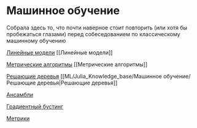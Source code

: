 # Машинное обучение

Собрала здесь то, что почти наверное стоит повторить (или хотя бы пробежаться глазами) перед собеседованием по классическому машинному обучению

[Линейные модели](%D0%9C%D0%B0%D1%88%D0%B8%D0%BD%D0%BD%D0%BE%D0%B5%20%D0%BE%D0%B1%D1%83%D1%87%D0%B5%D0%BD%D0%B8%D0%B5%20172f240fa4fb4d9a98a0a4bd9606a4f2/%D0%9B%D0%B8%D0%BD%D0%B5%D0%B8%CC%86%D0%BD%D1%8B%D0%B5%20%D0%BC%D0%BE%D0%B4%D0%B5%D0%BB%D0%B8%206e1e604d0bac4e2190947f48bf292c44.md)
[[Линейные модели]]

[Метрические алгоритмы](%D0%9C%D0%B0%D1%88%D0%B8%D0%BD%D0%BD%D0%BE%D0%B5%20%D0%BE%D0%B1%D1%83%D1%87%D0%B5%D0%BD%D0%B8%D0%B5%20172f240fa4fb4d9a98a0a4bd9606a4f2/%D0%9C%D0%B5%D1%82%D1%80%D0%B8%D1%87%D0%B5%D1%81%D0%BA%D0%B8%D0%B5%20%D0%B0%D0%BB%D0%B3%D0%BE%D1%80%D0%B8%D1%82%D0%BC%D1%8B%20ed26bc10517e49fe9b6fe830b32ec4f3.md)
[[Метрические алгоритмы]]

[Решающие деревья](%D0%9C%D0%B0%D1%88%D0%B8%D0%BD%D0%BD%D0%BE%D0%B5%20%D0%BE%D0%B1%D1%83%D1%87%D0%B5%D0%BD%D0%B8%D0%B5%20172f240fa4fb4d9a98a0a4bd9606a4f2/%D0%A0%D0%B5%D1%88%D0%B0%D1%8E%D1%89%D0%B8%D0%B5%20%D0%B4%D0%B5%D1%80%D0%B5%D0%B2%D1%8C%D1%8F%20a618e708adeb41d7ba4f7ff00dd424ae.md)
[[ML/Julia_Knowledge_base/Машинное обучение/Решающие деревья|Решающие деревья]]

[Ансамбли](%D0%9C%D0%B0%D1%88%D0%B8%D0%BD%D0%BD%D0%BE%D0%B5%20%D0%BE%D0%B1%D1%83%D1%87%D0%B5%D0%BD%D0%B8%D0%B5%20172f240fa4fb4d9a98a0a4bd9606a4f2/%D0%90%D0%BD%D1%81%D0%B0%D0%BC%D0%B1%D0%BB%D0%B8%20c8ee253f2a3845f1bbeddeecee546358.md)

[Градиентный бустинг](%D0%9C%D0%B0%D1%88%D0%B8%D0%BD%D0%BD%D0%BE%D0%B5%20%D0%BE%D0%B1%D1%83%D1%87%D0%B5%D0%BD%D0%B8%D0%B5%20172f240fa4fb4d9a98a0a4bd9606a4f2/%D0%93%D1%80%D0%B0%D0%B4%D0%B8%D0%B5%D0%BD%D1%82%D0%BD%D1%8B%D0%B8%CC%86%20%D0%B1%D1%83%D1%81%D1%82%D0%B8%D0%BD%D0%B3%20c93b1932fb794ab38fe5d7973b504e6e.md)

[Метрики](%D0%9C%D0%B0%D1%88%D0%B8%D0%BD%D0%BD%D0%BE%D0%B5%20%D0%BE%D0%B1%D1%83%D1%87%D0%B5%D0%BD%D0%B8%D0%B5%20172f240fa4fb4d9a98a0a4bd9606a4f2/%D0%9C%D0%B5%D1%82%D1%80%D0%B8%D0%BA%D0%B8%20119476b8a69b4c5999d8bd744febc882.md)